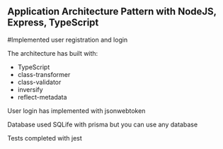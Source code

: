 ## Application Architecture Pattern with NodeJS, Express, TypeScript

#Implemented user registration and login

The architecture has built with:

 - TypeScript
 - class-transformer
 - class-validator
 - inversify
  - reflect-metadata

User login has implemented with jsonwebtoken

Database used SQLife with prisma but you can use any database

Tests completed with jest
